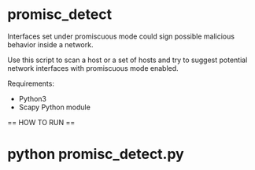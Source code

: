 # promisc_detect

Interfaces set under promiscuous mode could sign possible malicious behavior inside a network.

Use this script to scan a host or a set of hosts and try to suggest potential network interfaces with promiscuous mode enabled.

Requirements:
- Python3
- Scapy Python module

== HOW TO RUN ==
# python promisc_detect.py
